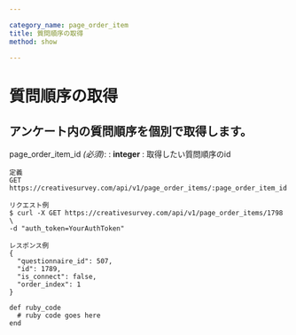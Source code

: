 ```yaml
---

category_name: page_order_item
title: 質問順序の取得
method: show

---
```


# 質問順序の取得

## アンケート内の質問順序を個別で取得します。

page_order_item_id _(必須)_:
: __integer__
: 取得したい質問順序のid

~~~
定義
GET https://creativesurvey.com/api/v1/page_order_items/:page_order_item_id

リクエスト例
$ curl -X GET https://creativesurvey.com/api/v1/page_order_items/1798 \
-d "auth_token=YourAuthToken"

レスポンス例
{
  "questionnaire_id": 507,
  "id": 1789,
  "is_connect": false,
  "order_index": 1
}

~~~

~~~
def ruby_code
  # ruby code goes here
end
~~~

